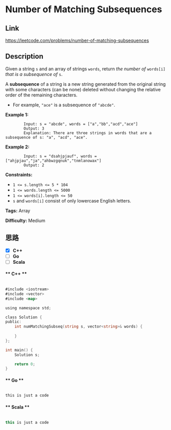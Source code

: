 


# Number of Matching Subsequences

## Link

https://leetcode.com/problems/number-of-matching-subsequences


## Description

Given a string `s` and an array of strings `words`, return _the number of_
`words[i]` _that is a subsequence of_ `s`.

A **subsequence** of a string is a new string generated from the original
string with some characters (can be none) deleted without changing the
relative order of the remaining characters.

  * For example, `"ace"` is a subsequence of `"abcde"`.



**Example 1:**

            Input: s = "abcde", words = ["a","bb","acd","ace"]    
            Output: 3    
            Explanation: There are three strings in words that are a subsequence of s: "a", "acd", "ace".    

**Example 2:**
            
            Input: s = "dsahjpjauf", words = ["ahjpjau","ja","ahbwzgqnuk","tnmlanowax"]    
            Output: 2    



**Constraints:**

  * `1 <= s.length <= 5 * 104`
  * `1 <= words.length <= 5000`
  * `1 <= words[i].length <= 50`
  * `s` and `words[i]` consist of only lowercase English letters.


**Tags:** Array

**Difficulty:** Medium

## 思路

[title]: https://leetcode.com/problems/number-of-matching-subsequences


- [X] **C++**
- [ ] **Go**
- [ ] **Scala**

<!-- tabs:start -->

#### ** C++ **

``` go

#include <iostream>
#include <vector>
#include <map>

using namespace std;

class Solution {
public:
    int numMatchingSubseq(string s, vector<string>& words) {
        
    }
};

int main() {
    Solution s;

    return 0;
}


```

#### ** Go **

``` go

this is just a code

```

#### ** Scala **

``` scala

this is just a code

```

<!-- tabs:end -->

